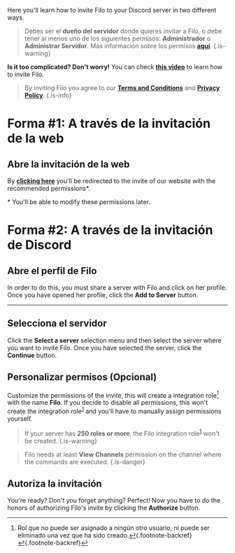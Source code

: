 Here you'll learn how to invite Filo to your Discord server in two different ways.

> Debes ser el **dueño del servidor** donde quieres invitar a Filo, o debe tener al menos uno de los siguientes permisos: **Administrador** o **Administrar Servidor**. Más información sobre los permisos **[aquí](https://support.discord.com/hc/en-us/articles/206029707)**.
  {.is-warning}

**Is it too complicated? Don't worry!** You can check **[this video](https://www.youtube.com/watch?v=1kCAgpOw-g0)** to learn how to invite Filo.

> By inviting Filo you agree to our **[Terms and Conditions](https://filobot.xyz/terms)** and **[Privacy Policy](https://filobot.xyz/privacy)**.
  {.is-info}

# Forma #1: A través de la invitación de la web

## Abre la invitación de la web

By **[clicking here](https://filobot.xyz/invite)** you'll be redirected to the invite of our website with the recommended permissions\*.

\* You'll be able to modify these permissions later.

# Forma #2: A través de la invitación de Discord

## Abre el perfil de Filo

In order to do this, you must share a server with Filo and click on her profile. Once you have opened her profile, click the **Add to Server** button.

---

## Selecciona el servidor

Click the **Select a server** selection menu and then select the server where you want to invite Filo. Once you have selected the server, click the **Continue** button.

## Personalizar permisos (Opcional)

Customize the permissions of the invite, this will create a integration role[^1] with the name **Filo**. If you decide to disable all permissions, this won't create the integration role<sup id="fnref2:1"><a href="#fn:1" class="footnote-ref">1</a></sup> and you'll have to manually assign permissions yourself.

> If your server has **250 roles or more**, the Filo integration role<sup id="fnref3:1"><a href="#fn:1" class="footnote-ref">1</a></sup> won't be created.
  {.is-warning}

> Filo needs at least **View Channels** permission on the channel where the commands are executed.
  {.is-danger}

## Autoriza la invitación

You're ready? Don't you forget anything? Perfect! Now you have to do the honors of authorizing Filo's invite by clicking the **Authorize** button.

[^1]: Rol que no puede ser asignado a ningún otro usuario, ni puede ser eliminado una vez que ha sido creado.[&#8617;](#fnref2:1){.footnote-backref} [&#8617;](#fnref3:1){.footnote-backref}
